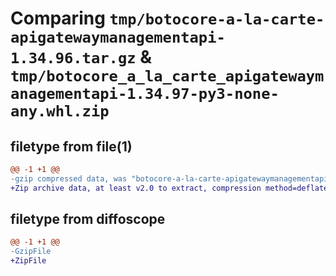# Comparing `tmp/botocore-a-la-carte-apigatewaymanagementapi-1.34.96.tar.gz` & `tmp/botocore_a_la_carte_apigatewaymanagementapi-1.34.97-py3-none-any.whl.zip`

## filetype from file(1)

```diff
@@ -1 +1 @@
-gzip compressed data, was "botocore-a-la-carte-apigatewaymanagementapi-1.34.96.tar", last modified: Thu May  2 01:01:14 2024, max compression
+Zip archive data, at least v2.0 to extract, compression method=deflate
```

## filetype from diffoscope

```diff
@@ -1 +1 @@
-GzipFile
+ZipFile
```

